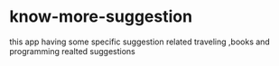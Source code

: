 # know-more-suggestion
this app having some specific suggestion related traveling ,books and programming realted suggestions
